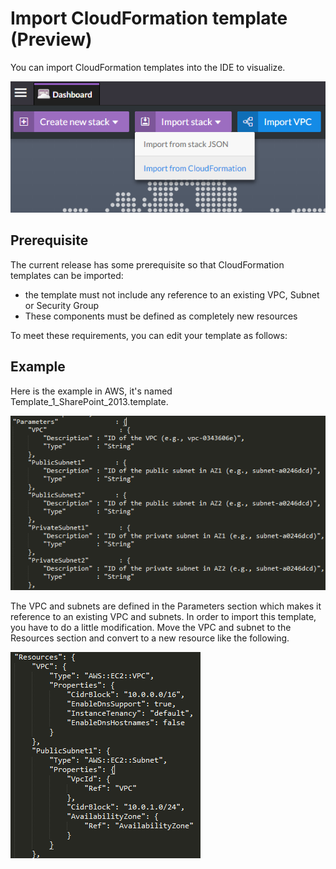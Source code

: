 # Import CloudFormation template (Preview)

You can import CloudFormation templates into the IDE to visualize.

![](https://raw.githubusercontent.com/MadeiraCloud/docs-image/master/ide_stack_import_cfn.png)

## Prerequisite

The current release has some prerequisite so that CloudFormation templates can be imported:
- the template must not include any reference to an existing VPC, Subnet or Security Group
- These components must be defined as completely new resources

To meet these requirements, you can edit your template as follows:

## Example
Here is the example in AWS, it's named Template_1_SharePoint_2013.template.

![](https://raw.githubusercontent.com/MadeiraCloud/docs-image/master/ide_stack_import_cfn_sharepoint.png)


The VPC and subnets are defined in the Parameters section which makes it reference to an existing VPC and subnets.
In order to import this template, you have to do a little modification.
Move the VPC and subnet to the Resources section and convert to a new resource like the following.

![](https://raw.githubusercontent.com/MadeiraCloud/docs-image/master/ide_stack_import_cfn_sharepoint2.png)


